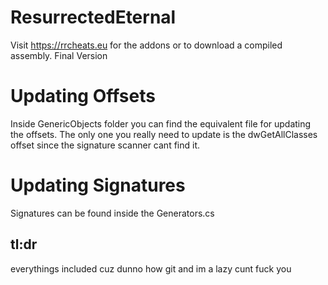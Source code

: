 # ResurrectedEternal
Visit https://rrcheats.eu for the addons or to download a compiled assembly.
Final Version

# Updating Offsets
Inside GenericObjects folder you can find the equivalent file for updating the offsets.
The only one you really need to update is the dwGetAllClasses offset since the signature scanner cant find it.

# Updating Signatures
Signatures can be found inside the Generators.cs

## tl:dr
everythings included cuz dunno how git and im a lazy cunt
fuck you
